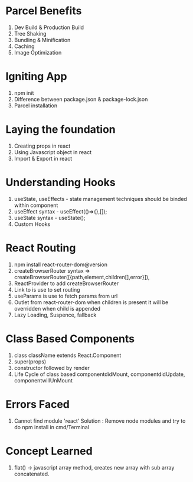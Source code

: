 # Parcel Benefits

1. Dev Build & Production Build
2. Tree Shaking
3. Bundling & Minification
4. Caching
5. Image Optimization

# Igniting App

1. npm init
2. Difference between package.json & package-lock.json
3. Parcel installation

# Laying the foundation

1. Creating props in react
2. Using Javascript object in react
3. Import & Export in react

# Understanding Hooks

1. useState, useEffects - state management techniques should be binded within component
2. useEffect syntax - useEffect(()=>{},[]);
3. useState syntax - useState();
4. Custom Hooks

# React Routing

1. npm install react-router-dom@version
2. createBrowserRouter syntax => createBrowserRouter([{path,element,children[],error}]),
3. ReactProvider to add createBrowserRouter <ReactProvider router ={createBrowserRouter}>
4. Link to is use to set routing
5. useParams is use to fetch params from url
6. Outlet from react-router-dom when children is present it will be overridden when child is appended
7. Lazy Loading, Suspence, fallback

# Class Based Components

1. class className extends React.Component
2. super(props)
3. constructor followed by render
4. Life Cycle of class based componentdidMount, componentdidUpdate, componentwillUnMount

# Errors Faced

1. Cannot find module 'react'
   Solution : Remove node modules and try to do npm install in cmd/Terminal

# Concept Learned

1. flat() -> javascript array method, creates new array with sub array concatenated.

